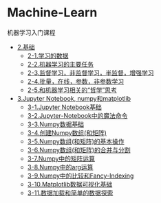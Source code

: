# Machine-Learn
机器学习入门课程

* [2.基础](https://github.com/netstao/Machine-Learn/blob/master/02/2-1.%E6%9C%BA%E5%99%A8%E5%AD%A6%E4%B9%A0%E7%9A%84%E6%95%B0%E6%8D%AE.md)
  * [2-1.学习的数据](https://github.com/netstao/Machine-Learn/blob/master/02/2-1.%E6%9C%BA%E5%99%A8%E5%AD%A6%E4%B9%A0%E7%9A%84%E6%95%B0%E6%8D%AE.md)
  * [2-2.机器学习的主要任务](https://github.com/netstao/Machine-Learn/blob/master/02/2-2.%E6%9C%BA%E5%99%A8%E5%AD%A6%E4%B9%A0%E7%9A%84%E4%B8%BB%E8%A6%81%E4%BB%BB%E5%8A%A1.md)
  * [2-3.监督学习，非监督学习，半监督，增强学习](https://github.com/netstao/Machine-Learn/blob/master/02/2-3.%E7%9B%91%E7%9D%A3%E5%AD%A6%E4%B9%A0%EF%BC%8C%E9%9D%9E%E7%9B%91%E7%9D%A3%E5%AD%A6%E4%B9%A0%EF%BC%8C%E5%8D%8A%E7%9B%91%E7%9D%A3%EF%BC%8C%E5%A2%9E%E5%BC%BA%E5%AD%A6%E4%B9%A0.md)
  * [2-4.批量，在线，参数，非参数学习](https://github.com/netstao/Machine-Learn/blob/master/02/2-4.%E6%89%B9%E9%87%8F%EF%BC%8C%E5%9C%A8%E7%BA%BF%EF%BC%8C%E5%8F%82%E6%95%B0%EF%BC%8C%E9%9D%9E%E5%8F%82%E6%95%B0%E5%AD%A6%E4%B9%A0.md)
  * [2-5.和机器学习相关的“哲学”思考](https://github.com/netstao/Machine-Learn/blob/master/02/2-5.和机器学习相关的“哲学”思考.md)
* [3.Jupyter Notebook, numpy和matplotlib](https://morvanzhou.github.io/tutorials/machine-learning/)
  * [3-1.Jupyter Notebook基础](https://github.com/netstao/Machine-Learn/blob/master/03/3-1.Hello,Machine-Learning.ipynb)
  * [3-2.Jupyter-Notebook中的魔法命令](https://github.com/netstao/Machine-Learn/blob/master/03/3-2.Jupyter-Notebook中的魔法命令.ipynb)
  * [3-3.Numpy数据基础](https://github.com/netstao/Machine-Learn/blob/master/03/3-3.Numpy数据基础.ipynb)
  * [3-4.创建Numpy数组(和矩阵)](https://github.com/netstao/Machine-Learn/blob/master/03/3-4.创建Numpy数组(和矩阵).ipynb)
  * [3-5.Numpy数组(和矩阵)的基本操作](https://github.com/netstao/Machine-Learn/blob/master/03/3-5.Numpy数组(和矩阵)的基本操作.ipynb)
  * [3-6.Numpy数组(和矩阵)的合并与分割](https://github.com/netstao/Machine-Learn/blob/master/03/3-6.Numpy数组(和矩阵)的合并与分割.ipynb)
  * [3-7.Numpy中的矩阵运算](https://github.com/netstao/Machine-Learn/blob/master/03/3-7.Numpy中的矩阵运算.ipynb)
  * [3-8.Numpy中的arg运算](https://github.com/netstao/Machine-Learn/blob/master/03/3-8.Numpy中的arg运算.ipynb)
  * [3-9.Numpy中的比较和Fancy-Indexing](https://github.com/netstao/Machine-Learn/blob/master/03/3-9.Numpy中的比较和Fancy-Indexing.ipynb)
  * [3-10.Matplotlib数据可视化基础](https://github.com/netstao/Machine-Learn/blob/master/03/3-10.Matplotlib数据可视化基础.ipynb)
  * [3-11.数据加载和简单的数据探索](https://github.com/netstao/Machine-Learn/blob/master/03/3-11.数据加载和简单的数据探索.ipynb)
